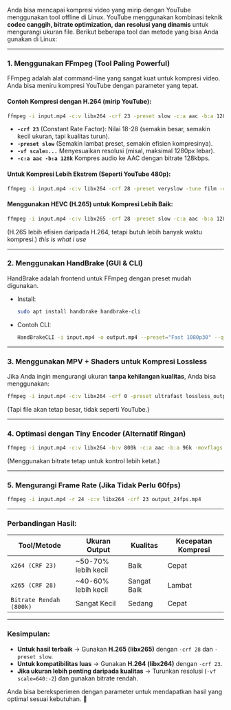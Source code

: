 Anda bisa mencapai kompresi video yang mirip dengan YouTube menggunakan tool offline di Linux. YouTube menggunakan kombinasi teknik **codec canggih, bitrate optimization, dan resolusi yang dinamis** untuk mengurangi ukuran file. Berikut beberapa tool dan metode yang bisa Anda gunakan di Linux:

---

### **1. Menggunakan FFmpeg (Tool Paling Powerful)**
FFmpeg adalah alat command-line yang sangat kuat untuk kompresi video. Anda bisa meniru kompresi YouTube dengan parameter yang tepat.

#### **Contoh Kompresi dengan H.264 (mirip YouTube):**
```bash
ffmpeg -i input.mp4 -c:v libx264 -crf 23 -preset slow -c:a aac -b:a 128k -vf "scale='if(gt(iw,ih),min(1280,iw),-2)':flags=lanczos" output.mp4
```

* **`-crf 23`** (Constant Rate Factor): Nilai 18-28 (semakin besar, semakin kecil ukuran, tapi kualitas turun).
* **`-preset slow`** (Semakin lambat preset, semakin efisien kompresinya).
* **`-vf scale=...`** Menyesuaikan resolusi (misal, maksimal 1280px lebar).
* **`-c:a aac -b:a 128k`** Kompres audio ke AAC dengan bitrate 128kbps.

#### **Untuk Kompresi Lebih Ekstrem (Seperti YouTube 480p):**

```bash
ffmpeg -i input.mp4 -c:v libx264 -crf 28 -preset veryslow -tune film -c:a aac -b:a 64k -vf "scale=640:-2" output_small.mp4
```

#### **Menggunakan HEVC (H.265) untuk Kompresi Lebih Baik:**

```bash
ffmpeg -i input.mp4 -c:v libx265 -crf 28 -preset slow -c:a aac -b:a 128k output_h265.mp4
```

(H.265 lebih efisien daripada H.264, tetapi butuh lebih banyak waktu kompresi.)  *this is what i use*

---

### **2. Menggunakan HandBrake (GUI & CLI)**

HandBrake adalah frontend untuk FFmpeg dengan preset mudah digunakan.

* Install:

  ```bash
  sudo apt install handbrake handbrake-cli
  ```
* Contoh CLI:

  ```bash
  HandBrakeCLI -i input.mp4 -o output.mp4 --preset="Fast 1080p30" --quality=22 --audio-bitrate=128
  ```

---

### **3. Menggunakan MPV + Shaders untuk Kompresi Lossless**

Jika Anda ingin mengurangi ukuran **tanpa kehilangan kualitas**, Anda bisa menggunakan:

```bash
ffmpeg -i input.mp4 -c:v libx264 -crf 0 -preset ultrafast lossless_output.mp4
```

(Tapi file akan tetap besar, tidak seperti YouTube.)

---

### **4. Optimasi dengan Tiny Encoder (Alternatif Ringan)**

```bash
ffmpeg -i input.mp4 -c:v libx264 -b:v 800k -c:a aac -b:a 96k -movflags +faststart output_lowbitrate.mp4
```

(Menggunakan bitrate tetap untuk kontrol lebih ketat.)

---

### **5. Mengurangi Frame Rate (Jika Tidak Perlu 60fps)**

```bash
ffmpeg -i input.mp4 -r 24 -c:v libx264 -crf 23 output_24fps.mp4
```

---

### **Perbandingan Hasil:**

| Tool/Metode             | Ukuran Output        | Kualitas    | Kecepatan Kompresi |
| ----------------------- | -------------------- | ----------- | ------------------ |
| `x264 (CRF 23)`         | \~50-70% lebih kecil | Baik        | Cepat              |
| `x265 (CRF 28)`         | \~40-60% lebih kecil | Sangat Baik | Lambat             |
| `Bitrate Rendah (800k)` | Sangat Kecil         | Sedang      | Cepat              |

---

### **Kesimpulan:**

* **Untuk hasil terbaik** → Gunakan **H.265 (libx265)** dengan `-crf 28` dan `-preset slow`.
* **Untuk kompatibilitas luas** → Gunakan **H.264 (libx264)** dengan `-crf 23`.
* **Jika ukuran lebih penting daripada kualitas** → Turunkan resolusi (`-vf scale=640:-2`) dan gunakan bitrate rendah.

Anda bisa bereksperimen dengan parameter untuk mendapatkan hasil yang optimal sesuai kebutuhan. 🚀

